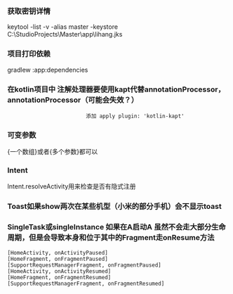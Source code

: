 
### 获取密钥详情
keytool -list -v -alias master -keystore C:\StudioProjects\Master\app\lihang.jks

### 项目打印依赖
gradlew :app:dependencies
### 在kotlin项目中 注解处理器要使用kapt代替annotationProcessor，annotationProcessor（可能会失效？）
                             添加 apply plugin: 'kotlin-kapt'
                             
### 可变参数
{一个数组}或者{多个参数}都可以
### Intent
Intent.resolveActivity用来检查是否有隐式注册

### Toast如果show两次在某些机型（小米的部分手机）会不显示toast
                            
### SingleTask或singleInstance 如果在A启动A    虽然不会走大部分生命周期，但是会导致本身和位于其中的Fragment走onResume方法
    [HomeActivity, onActivityPaused]
    [HomeFragment, onFragmentPaused]
    [SupportRequestManagerFragment, onFragmentPaused]
    [HomeActivity, onActivityResumed]
    [HomeFragment, onFragmentResumed]
    [SupportRequestManagerFragment, onFragmentResumed]